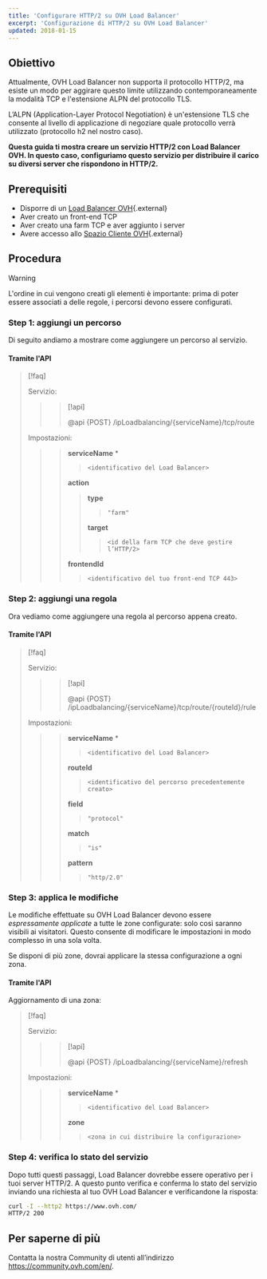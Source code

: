 ```yaml
---
title: 'Configurare HTTP/2 su OVH Load Balancer'
excerpt: 'Configurazione di HTTP/2 su OVH Load Balancer'
updated: 2018-01-15
---
```


## Obiettivo

Attualmente, OVH Load Balancer non supporta il protocollo HTTP/2, ma esiste un modo per aggirare questo limite utilizzando contemporaneamente la modalità TCP e l'estensione ALPN del protocollo TLS.

L’ALPN (Application-Layer Protocol Negotiation) è un'estensione TLS che consente al livello di applicazione di negoziare quale protocollo verrà utilizzato (protocollo h2 nel nostro caso).

**Questa guida ti mostra creare un servizio HTTP/2 con Load Balancer OVH. In questo caso, configuriamo questo servizio per distribuire il carico su diversi server che rispondono in HTTP/2.**

## Prerequisiti

- Disporre di un [Load Balancer OVH](https://www.ovh.it/soluzioni/load-balancer/){.external}
- Aver creato un front-end TCP
- Aver creato una farm TCP e aver aggiunto i server
- Avere accesso allo [Spazio Cliente OVH](https://www.ovh.com/auth/?action=gotomanager&from=https://www.ovh.it/&ovhSubsidiary=it){.external}

## Procedura

> [!warning]
>
> L'ordine in cui vengono creati gli elementi è importante: prima di poter essere associati a delle regole, i percorsi devono essere configurati.
> 

### Step 1: aggiungi un percorso

Di seguito andiamo a mostrare come aggiungere un percorso al servizio.

#### Tramite l'API

> [!faq]
>
> Servizio:
>
>> > [!api]
>> >
>> > @api {POST} /ipLoadbalancing/{serviceName}/tcp/route
>> >
>>
>
> Impostazioni:
>
>> > **serviceName** *
>> >
>> >> `<identificativo del Load Balancer>`
>> >
>> > **action**
>> >
>> >> **type**
>> >> >
>> >> > `"farm"`
>> >>
>> >> **target**
>> >> >
>> >> > `<id della farm TCP che deve gestire l’HTTP/2>`
>> >
>> > **frontendId**
>> >
>> >> `<identificativo del tuo front-end TCP 443>`
>

### Step 2: aggiungi una regola

Ora vediamo come aggiungere una regola al percorso appena creato.

#### Tramite l'API

> [!faq]
>
> Servizio:
>
>> > [!api]
>> >
>> > @api {POST} /ipLoadbalancing/{serviceName}/tcp/route/{routeId}/rule
>> >
>>
>
> Impostazioni:
>
>> > **serviceName** *
>> >
>> >> `<identificativo del Load Balancer>`
>> >
>> > **routeId**
>> >
>> >> `<identificativo del percorso precedentemente creato>`
>> >
>> > **field**
>> >
>> >> `"protocol"`
>> >
>> > **match**
>> >
>> >> `"is"`
>> >
>> > **pattern**
>> >
>> >> `"http/2.0"`
>

### Step 3: applica le modifiche

Le modifiche effettuate su OVH Load Balancer devono essere *espressamente applicate* a tutte le zone configurate: solo così saranno visibili ai visitatori. Questo consente di modificare le impostazioni in modo complesso in una sola volta.

Se disponi di più zone, dovrai applicare la stessa configurazione a ogni zona.

#### Tramite l'API

Aggiornamento di una zona:

> [!faq]
>
> Servizio:
>
>> > [!api]
>> >
>> > @api {POST} /ipLoadbalancing/{serviceName}/refresh
>> >
>>
>
> Impostazioni:
>
>> > **serviceName** *
>> >
>> >> `<identificativo del Load Balancer>`
>> >
>> > **zone**
>> >
>> >> `<zona in cui distribuire la configurazione>`
>

### Step 4: verifica lo stato del servizio

Dopo tutti questi passaggi, Load Balancer dovrebbe essere operativo per i tuoi server HTTP/2. A questo punto verifica e conferma lo stato del servizio inviando una richiesta al tuo OVH Load Balancer e verificandone la risposta:

```bash
curl -I --http2 https://www.ovh.com/
HTTP/2 200
```

## Per saperne di più

Contatta la nostra Community di utenti all’indirizzo <https://community.ovh.com/en/>.